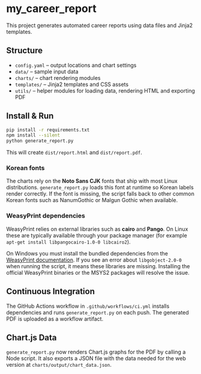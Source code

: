 # my_career_report

This project generates automated career reports using data files and Jinja2 templates.

## Structure

- `config.yaml` – output locations and chart settings
- `data/` – sample input data
- `charts/` – chart rendering modules
- `templates/` – Jinja2 templates and CSS assets
- `utils/` – helper modules for loading data, rendering HTML and exporting PDF

## Install & Run

```bash
pip install -r requirements.txt
npm install --silent
python generate_report.py
```

This will create `dist/report.html` and `dist/report.pdf`.

### Korean fonts

The charts rely on the **Noto Sans CJK** fonts that ship with most Linux
distributions. `generate_report.py` loads this font at runtime so Korean labels
render correctly. If the font is missing, the script falls back to other common
Korean fonts such as NanumGothic or Malgun Gothic when available.

### WeasyPrint dependencies

WeasyPrint relies on external libraries such as **cairo** and **Pango**. On
Linux these are typically available through your package manager (for example
`apt-get install libpangocairo-1.0-0 libcairo2`).

On Windows you must install the bundled dependencies from the
[WeasyPrint documentation](https://doc.courtbouillon.org/weasyprint/stable/first_steps.html#installation).
If you see an error about `libgobject-2.0-0` when running the script, it means
these libraries are missing. Installing the official WeasyPrint binaries or the
MSYS2 packages will resolve the issue.

## Continuous Integration

The GitHub Actions workflow in `.github/workflows/ci.yml` installs dependencies and runs `generate_report.py` on each push. The generated PDF is uploaded as a workflow artifact.

## Chart.js Data

`generate_report.py` now renders Chart.js graphs for the PDF by calling a Node
script. It also exports a JSON file with the data needed for the web version at
`charts/output/chart_data.json`.
